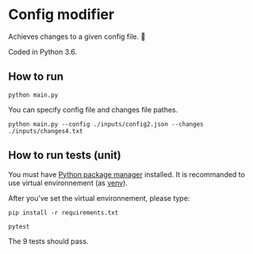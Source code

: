 # Config modifier

Achieves changes to a given config file. :rocket:

Coded in Python 3.6.

## How to run

```
python main.py
```

You can specify config file and changes file pathes.

```
python main.py --config ./inputs/config2.json --changes ./inputs/changes4.txt
```



## How to run tests (unit)

You must have [Python package manager](https://pypi.org/project/pip/) installed. It is recommanded to use virtual environnement (as [venv](https://docs.python.org/3/library/venv.html)).

After you've set the virtual environnement, please type:

```
pip install -r requirements.txt

pytest
```

The 9 tests should pass.




